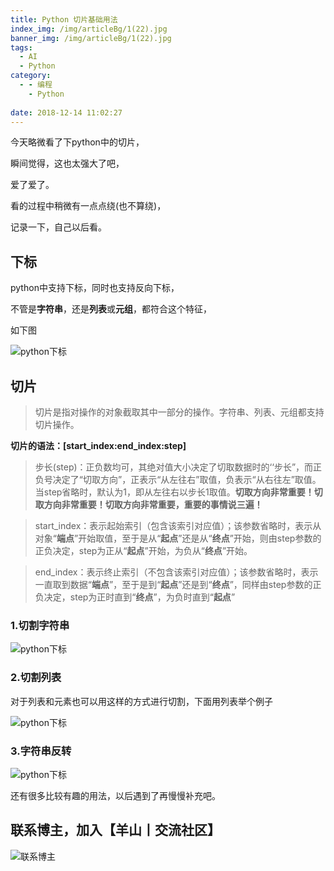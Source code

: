 ```yaml
---
title: Python 切片基础用法
index_img: /img/articleBg/1(22).jpg
banner_img: /img/articleBg/1(22).jpg
tags:
  - AI
  - Python
category:
  - - 编程
    - Python
 
date: 2018-12-14 11:02:27
---
```


今天略微看了下python中的切片，

瞬间觉得，这也太强大了吧，

爱了爱了。

看的过程中稍微有一点点绕(也不算绕)，

记录一下，自己以后看。

<!-- more -->

## 下标

python中支持下标，同时也支持反向下标，

不管是**字符串**，还是**列表**或**元组**，都符合这个特征，

如下图

![python下标](/img/articleContent/pythonSlice/pythonSlice.png)

## 切片

> 切片是指对操作的对象截取其中一部分的操作。字符串、列表、元组都支持切片操作。

**切片的语法：[start_index:end_index:step]**

> 步长(step)：正负数均可，其绝对值大小决定了切取数据时的‘‘步长”，而正负号决定了“切取方向”，正表示“从左往右”取值，负表示“从右往左”取值。当step省略时，默认为1，即从左往右以步长1取值。**切取方向非常重要！切取方向非常重要！切取方向非常重要，重要的事情说三遍！**



>start_index：表示起始索引（包含该索引对应值）；该参数省略时，表示从对象“**端点**”开始取值，至于是从“**起点**”还是从“**终点**”开始，则由step参数的正负决定，step为正从“**起点**”开始，为负从“**终点**”开始。


>end_index：表示终止索引（不包含该索引对应值）；该参数省略时，表示一直取到数据“**端点**”，至于是到“**起点**”还是到“**终点**”，同样由step参数的正负决定，step为正时直到“**终点**”，为负时直到“**起点**”



### 1.切割字符串

![python下标](/img/articleContent/pythonSlice/pythonSlice1.png)

### 2.切割列表

对于列表和元素也可以用这样的方式进行切割，下面用列表举个例子

![python下标](/img/articleContent/pythonSlice/pythonSlice2.png)

### 3.字符串反转

![python下标](/img/articleContent/pythonSlice/pythonSlice3.png)

还有很多比较有趣的用法，以后遇到了再慢慢补充吧。

## 联系博主，加入【羊山丨交流社区】
![联系博主](/img/icon/wechatFindMe.png)